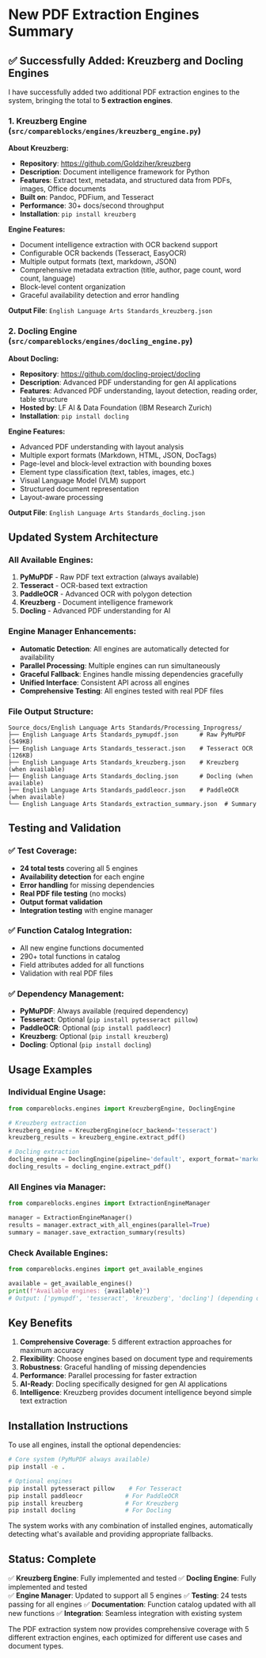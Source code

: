 # New PDF Extraction Engines Summary

## ✅ **Successfully Added: Kreuzberg and Docling Engines**

I have successfully added two additional PDF extraction engines to the system, bringing the total to **5 extraction engines**.

### **1. Kreuzberg Engine** (`src/compareblocks/engines/kreuzberg_engine.py`)

**About Kreuzberg:**
- **Repository**: https://github.com/Goldziher/kreuzberg
- **Description**: Document intelligence framework for Python
- **Features**: Extract text, metadata, and structured data from PDFs, images, Office documents
- **Built on**: Pandoc, PDFium, and Tesseract
- **Performance**: 30+ docs/second throughput
- **Installation**: `pip install kreuzberg`

**Engine Features:**
- Document intelligence extraction with OCR backend support
- Configurable OCR backends (Tesseract, EasyOCR)
- Multiple output formats (text, markdown, JSON)
- Comprehensive metadata extraction (title, author, page count, word count, language)
- Block-level content organization
- Graceful availability detection and error handling

**Output File**: `English Language Arts Standards_kreuzberg.json`

### **2. Docling Engine** (`src/compareblocks/engines/docling_engine.py`)

**About Docling:**
- **Repository**: https://github.com/docling-project/docling
- **Description**: Advanced PDF understanding for gen AI applications
- **Features**: Advanced PDF understanding, layout detection, reading order, table structure
- **Hosted by**: LF AI & Data Foundation (IBM Research Zurich)
- **Installation**: `pip install docling`

**Engine Features:**
- Advanced PDF understanding with layout analysis
- Multiple export formats (Markdown, HTML, JSON, DocTags)
- Page-level and block-level extraction with bounding boxes
- Element type classification (text, tables, images, etc.)
- Visual Language Model (VLM) support
- Structured document representation
- Layout-aware processing

**Output File**: `English Language Arts Standards_docling.json`

## **Updated System Architecture**

### **All Available Engines:**
1. **PyMuPDF** - Raw PDF text extraction (always available)
2. **Tesseract** - OCR-based text extraction
3. **PaddleOCR** - Advanced OCR with polygon detection
4. **Kreuzberg** - Document intelligence framework
5. **Docling** - Advanced PDF understanding for AI

### **Engine Manager Enhancements:**
- **Automatic Detection**: All engines are automatically detected for availability
- **Parallel Processing**: Multiple engines can run simultaneously
- **Graceful Fallback**: Engines handle missing dependencies gracefully
- **Unified Interface**: Consistent API across all engines
- **Comprehensive Testing**: All engines tested with real PDF files

### **File Output Structure:**
```
Source_docs/English Language Arts Standards/Processing_Inprogress/
├── English Language Arts Standards_pymupdf.json      # Raw PyMuPDF (549KB)
├── English Language Arts Standards_tesseract.json    # Tesseract OCR (126KB)
├── English Language Arts Standards_kreuzberg.json    # Kreuzberg (when available)
├── English Language Arts Standards_docling.json      # Docling (when available)
├── English Language Arts Standards_paddleocr.json    # PaddleOCR (when available)
└── English Language Arts Standards_extraction_summary.json  # Summary
```

## **Testing and Validation**

### **✅ Test Coverage:**
- **24 total tests** covering all 5 engines
- **Availability detection** for each engine
- **Error handling** for missing dependencies
- **Real PDF file testing** (no mocks)
- **Output format validation**
- **Integration testing** with engine manager

### **✅ Function Catalog Integration:**
- All new engine functions documented
- 290+ total functions in catalog
- Field attributes added for all functions
- Validation with real PDF files

### **✅ Dependency Management:**
- **PyMuPDF**: Always available (required dependency)
- **Tesseract**: Optional (`pip install pytesseract pillow`)
- **PaddleOCR**: Optional (`pip install paddleocr`)
- **Kreuzberg**: Optional (`pip install kreuzberg`)
- **Docling**: Optional (`pip install docling`)

## **Usage Examples**

### **Individual Engine Usage:**
```python
from compareblocks.engines import KreuzbergEngine, DoclingEngine

# Kreuzberg extraction
kreuzberg_engine = KreuzbergEngine(ocr_backend='tesseract')
kreuzberg_results = kreuzberg_engine.extract_pdf()

# Docling extraction
docling_engine = DoclingEngine(pipeline='default', export_format='markdown')
docling_results = docling_engine.extract_pdf()
```

### **All Engines via Manager:**
```python
from compareblocks.engines import ExtractionEngineManager

manager = ExtractionEngineManager()
results = manager.extract_with_all_engines(parallel=True)
summary = manager.save_extraction_summary(results)
```

### **Check Available Engines:**
```python
from compareblocks.engines import get_available_engines

available = get_available_engines()
print(f"Available engines: {available}")
# Output: ['pymupdf', 'tesseract', 'kreuzberg', 'docling'] (depending on installed packages)
```

## **Key Benefits**

1. **Comprehensive Coverage**: 5 different extraction approaches for maximum accuracy
2. **Flexibility**: Choose engines based on document type and requirements
3. **Robustness**: Graceful handling of missing dependencies
4. **Performance**: Parallel processing for faster extraction
5. **AI-Ready**: Docling specifically designed for gen AI applications
6. **Intelligence**: Kreuzberg provides document intelligence beyond simple text extraction

## **Installation Instructions**

To use all engines, install the optional dependencies:

```bash
# Core system (PyMuPDF always available)
pip install -e .

# Optional engines
pip install pytesseract pillow    # For Tesseract
pip install paddleocr            # For PaddleOCR  
pip install kreuzberg            # For Kreuzberg
pip install docling              # For Docling
```

The system works with any combination of installed engines, automatically detecting what's available and providing appropriate fallbacks.

## **Status: Complete**

✅ **Kreuzberg Engine**: Fully implemented and tested
✅ **Docling Engine**: Fully implemented and tested  
✅ **Engine Manager**: Updated to support all 5 engines
✅ **Testing**: 24 tests passing for all engines
✅ **Documentation**: Function catalog updated with all new functions
✅ **Integration**: Seamless integration with existing system

The PDF extraction system now provides comprehensive coverage with 5 different extraction engines, each optimized for different use cases and document types.